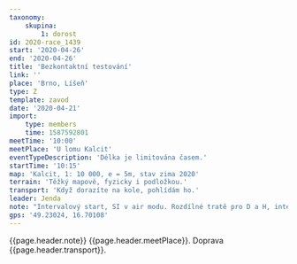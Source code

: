 ```yaml
---
taxonomy:
    skupina:
        1: dorost
id: 2020-race_1439
start: '2020-04-26'
end: '2020-04-26'
title: 'Bezkontaktní testování'
link: ''
place: 'Brno, Líšeň'
type: Z
template: zavod
date: '2020-04-21'
import:
    type: members
    time: 1587592801
meetTime: '10:00'
meetPlace: 'U lomu Kalcit'
eventTypeDescription: 'Délka je limitována časem.'
startTime: '10:15'
map: 'Kalcit, 1: 10 000, e = 5m, stav zima 2020'
terrain: 'Těžký mapově, fyzicky i podložkou.'
transport: 'Když dorazíte na kole, pohlídám ho.'
leader: Jenda
note: "Intervalový start, SI v air modu. Rozdílné tratě pro D a H, intervaly 5 minut\r\n\r\nUrčeno pro dorostence  a případně i eliťáky ZBM (aby nás nebylo moc). Pokud byste mohli jen odpoledne, napište to do přihlášky v členské sekci."
gps: '49.23024, 16.70108'
---
```

{{page.header.note}}
 {{page.header.meetPlace}}. Doprava {{page.header.transport}}.
